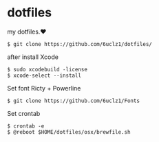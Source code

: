 # dotfiles
my dotfiles.❤️

    $ git clone https://github.com/6uclz1/dotfiles/

after install Xcode

    $ sudo xcodebuild -license
    $ xcode-select --install

Set font Ricty + Powerline

    $ git clone https://github.com/6uclz1/Fonts
    
Set crontab

    $ crontab -e
    $ @reboot $HOME/dotfiles/osx/brewfile.sh
